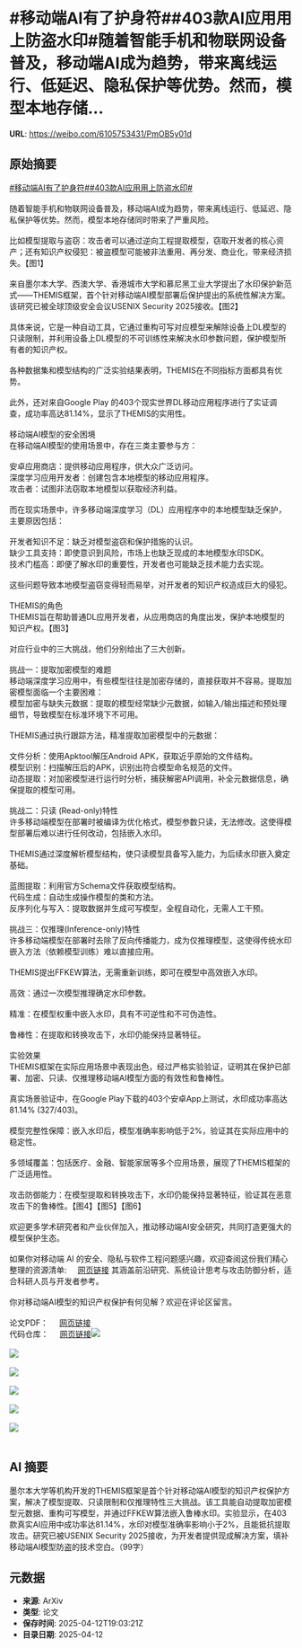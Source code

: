 # #移动端AI有了护身符##403款AI应用用上防盗水印#随着智能手机和物联网设备普及，移动端AI成为趋势，带来离线运行、低延迟、隐私保护等优势。然而，模型本地存储...

**URL**: https://weibo.com/6105753431/PmOB5y01d

## 原始摘要

<a href="https://m.weibo.cn/search?containerid=231522type%3D1%26t%3D10%26q%3D%23%E7%A7%BB%E5%8A%A8%E7%AB%AFAI%E6%9C%89%E4%BA%86%E6%8A%A4%E8%BA%AB%E7%AC%A6%23&amp;extparam=%23%E7%A7%BB%E5%8A%A8%E7%AB%AFAI%E6%9C%89%E4%BA%86%E6%8A%A4%E8%BA%AB%E7%AC%A6%23" data-hide=""><span class="surl-text">#移动端AI有了护身符#</span></a><a href="https://m.weibo.cn/search?containerid=231522type%3D1%26t%3D10%26q%3D%23403%E6%AC%BEAI%E5%BA%94%E7%94%A8%E7%94%A8%E4%B8%8A%E9%98%B2%E7%9B%97%E6%B0%B4%E5%8D%B0%23&amp;extparam=%23403%E6%AC%BEAI%E5%BA%94%E7%94%A8%E7%94%A8%E4%B8%8A%E9%98%B2%E7%9B%97%E6%B0%B4%E5%8D%B0%23" data-hide=""><span class="surl-text">#403款AI应用用上防盗水印#</span></a><br><br>随着智能手机和物联网设备普及，移动端AI成为趋势，带来离线运行、低延迟、隐私保护等优势。然而，模型本地存储同时带来了严重风险。<br><br>比如模型提取与盗窃：攻击者可以通过逆向工程提取模型，窃取开发者的核心资产；还有知识产权侵犯：被盗模型可能被非法重用、再分发、商业化，带来经济损失。【图1】<br><br>来自墨尔本大学、西澳大学、香港城市大学和慕尼黑工业大学提出了水印保护新范式——THEMIS框架，首个针对移动端AI模型部署后保护提出的系统性解决方案。该研究已被全球顶级安全会议USENIX Security 2025接收。【图2】<br><br>具体来说，它是一种自动工具，它通过重构可写对应模型来解除设备上DL模型的只读限制，并利用设备上DL模型的不可训练性来解决水印参数问题，保护模型所有者的知识产权。<br><br>各种数据集和模型结构的广泛实验结果表明，THEMIS在不同指标方面都具有优势。<br><br>此外，还对来自Google Play 的403个现实世界DL移动应用程序进行了实证调查，成功率高达81.14%，显示了THEMIS的实用性。<br><br>移动端AI模型的安全困境  <br>在移动端AI模型的使用场景中，存在三类主要参与方：<br><br>安卓应用商店：提供移动应用程序，供大众广泛访问。  <br>深度学习应用开发者：创建包含本地模型的移动应用程序。  <br>攻击者：试图非法窃取本地模型以获取经济利益。<br><br>而在现实场景中，许多移动端深度学习（DL）应用程序中的本地模型缺乏保护，主要原因包括：<br><br>开发者知识不足：缺乏对模型盗窃和保护措施的认识。  <br>缺少工具支持：即使意识到风险，市场上也缺乏现成的本地模型水印SDK。  <br>技术门槛高：即便了解水印的重要性，开发者也可能缺乏技术能力去实现。<br><br>这些问题导致本地模型盗窃变得轻而易举，对开发者的知识产权造成巨大的侵犯。<br><br>THEMIS的角色  <br>THEMIS旨在帮助普通DL应用开发者，从应用商店的角度出发，保护本地模型的知识产权。【图3】<br><br>对应行业中的三大挑战，他们分别给出了三大创新。<br><br>挑战一：提取加密模型的难题  <br>移动端深度学习应用中，有些模型往往是加密存储的，直接获取并不容易。提取加密模型面临一个主要困难：  <br>模型加密与缺失元数据：提取的模型经常缺少元数据，如输入/输出描述和预处理细节，导致模型在标准环境下不可用。<br><br>THEMIS通过执行跟踪方法，精准提取加密模型中的元数据：<br><br>文件分析：使用Apktool解压Android APK，获取近乎原始的文件结构。  <br>模型识别：扫描解压后的APK，识别出符合模型命名规范的文件。  <br>动态提取：对加密模型进行运行时分析，捕获解密API调用，补全元数据信息，确保提取的模型可用。<br><br>挑战二：只读 (Read-only)特性  <br>许多移动端模型在部署时被编译为优化格式，模型参数只读，无法修改。这使得模型部署后难以进行任何改动，包括嵌入水印。<br><br>THEMIS通过深度解析模型结构，使只读模型具备写入能力，为后续水印嵌入奠定基础。<br><br>蓝图提取：利用官方Schema文件获取模型结构。  <br>代码生成：自动生成操作模型的类和方法。  <br>反序列化与写入：提取数据并生成可写模型，全程自动化，无需人工干预。<br><br>挑战三：仅推理(Inference-only)特性  <br>许多移动端模型在部署时去除了反向传播能力，成为仅推理模型，这使得传统水印嵌入方法（依赖模型训练）难以直接应用。<br><br>THEMIS提出FFKEW算法，无需重新训练，即可在模型中高效嵌入水印。<br><br>高效：通过一次模型推理确定水印参数。<br><br>精准：在模型权重中嵌入水印，具有不可逆性和不可伪造性。<br><br>鲁棒性：在提取和转换攻击下，水印仍能保持显著特征。<br><br>实验效果  <br>THEMIS框架在实际应用场景中表现出色，经过严格实验验证，证明其在保护已部署、加密、只读、仅推理移动端AI模型方面的有效性和鲁棒性。<br><br>真实场景验证中，在Google Play下载的403个安卓App上测试，水印成功率高达81.14% (327/403)。<br><br>模型完整性保障：嵌入水印后，模型准确率影响低于2%，验证其在实际应用中的稳定性。<br><br>多领域覆盖：包括医疗、金融、智能家居等多个应用场景，展现了THEMIS框架的广泛适用性。<br><br>攻击防御能力：在模型提取和转换攻击下，水印仍能保持显著特征，验证其在恶意攻击下的鲁棒性。【图4】【图5】【图6】<br><br>欢迎更多学术研究者和产业伙伴加入，推动移动端AI安全研究，共同打造更强大的模型保护生态。<br><br>如果你对移动端 AI 的安全、隐私与软件工程问题感兴趣，欢迎查阅这份我们精心整理的资源清单:&nbsp;<a href="https://weibo.cn/sinaurl?u=https%3A%2F%2Fgithub.com%2FJinxhy%2FOn-device-AI-Resources" data-hide=""><span class="url-icon"><img style="width: 1rem;height: 1rem" src="https://h5.sinaimg.cn/upload/2015/09/25/3/timeline_card_small_web_default.png" referrerpolicy="no-referrer"></span><span class="surl-text">网页链接</span></a>&nbsp;其涵盖前沿研究、系统设计思考与攻击防御分析，适合科研人员与开发者参考。<br><br>你对移动端AI模型的知识产权保护有何见解？欢迎在评论区留言。<br><br>论文PDF：&nbsp;<a href="https://weibo.cn/sinaurl?u=https%3A%2F%2Farxiv.org%2Fpdf%2F2503.23748v1" data-hide=""><span class="url-icon"><img style="width: 1rem;height: 1rem" src="https://h5.sinaimg.cn/upload/2015/09/25/3/timeline_card_small_web_default.png" referrerpolicy="no-referrer"></span><span class="surl-text">网页链接</span></a>  <br>代码仓库：&nbsp;<a href="https://weibo.cn/sinaurl?u=https%3A%2F%2Fgithub.com%2FJinxhy%2FTHEMIS" data-hide=""><span class="url-icon"><img style="width: 1rem;height: 1rem" src="https://h5.sinaimg.cn/upload/2015/09/25/3/timeline_card_small_web_default.png" referrerpolicy="no-referrer"></span><span class="surl-text">网页链接</span></a><img style="" src="https://tvax2.sinaimg.cn/large/006Fd7o3gy1i0d93mu2tsj30b009swhy.jpg" referrerpolicy="no-referrer"><br><br><img style="" src="https://tvax3.sinaimg.cn/large/006Fd7o3gy1i0d93nv9c7j31440hw78f.jpg" referrerpolicy="no-referrer"><br><br><img style="" src="https://tvax2.sinaimg.cn/large/006Fd7o3gy1i0d93n5cmuj30ne0a5q94.jpg" referrerpolicy="no-referrer"><br><br><img style="" src="https://tvax2.sinaimg.cn/large/006Fd7o3gy1i0d93nm4atj30ms05adn2.jpg" referrerpolicy="no-referrer"><br><br><img style="" src="https://tvax3.sinaimg.cn/large/006Fd7o3gy1i0d93n7t68j30ms05ajyj.jpg" referrerpolicy="no-referrer"><br><br><img style="" src="https://tvax3.sinaimg.cn/large/006Fd7o3gy1i0d93nie2mj30ms05agsr.jpg" referrerpolicy="no-referrer"><br><br>

## AI 摘要

墨尔本大学等机构开发的THEMIS框架是首个针对移动端AI模型的知识产权保护方案，解决了模型提取、只读限制和仅推理特性三大挑战。该工具能自动提取加密模型元数据、重构可写模型，并通过FFKEW算法嵌入鲁棒水印。实验显示，在403款真实AI应用中成功率达81.14%，水印对模型准确率影响小于2%，且能抵抗提取攻击。研究已被USENIX Security 2025接收，为开发者提供现成解决方案，填补移动端AI模型防盗的技术空白。（99字）

## 元数据

- **来源**: ArXiv
- **类型**: 论文
- **保存时间**: 2025-04-12T19:03:21Z
- **目录日期**: 2025-04-12
